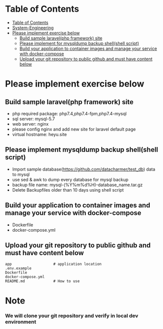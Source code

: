 # Table of Contents
- [Table of Contents](#table-of-contents)
- [System-Engineering](#system-engineering)
- [Please implement exercise below](#please-implement-exercise-below)
  - [Build sample laravel(php framework) site](#build-sample-laravelphp-framework-site)
  - [Please implement for mysqldump backup shell(shell script)](#please-implement-for-mysqldump-backup-shellshell-script)
  - [Build your application to container images and manage your service with docker-compose](#build-your-application-to-container-images-and-manage-your-service-with-docker-compose)
  - [Upload your git repository to public github and must have content below](#upload-your-git-repository-to-public-github-and-must-have-content-below)

# Please implement exercise below
## Build sample laravel(php framework) site
- php required package: php7.4,php7.4-fpm,php7.4-mysql
- sql server: mysql-5.7
- web server: nginx
- please config nginx and add new site for laravel default page
- virtual hostname: heyu.site

## Please implement mysqldump backup shell(shell script)
- Import sample database(https://github.com/datacharmer/test_db) data to mysql
- use sed & awk to dump every database for mysql backup
- backup file name: mysql-(%Y%m%d%H)-database_name.tar.gz
- Delete Backupfiles older than 10 days using shell script

## Build your application to container images and manage your service with docker-compose
- Dockerfile
- docker-compose.yml

## Upload your git repository to public github and must have content below
``` shell
app                   # application location
.env.example
Dockerfile
docker-compose.yml
README.md             # How to use
```
# Note
### We will clone your git repository and verify in local dev environment
